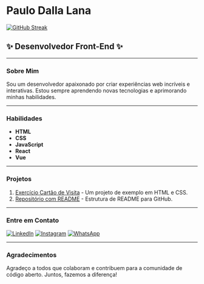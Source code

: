 # Paulo Dalla Lana  

[![GitHub Streak](https://streak-stats.demolab.com?user=Paulinho%20Dalla%20Lana&theme=great-gatsby&hide_border=false&border_radius=6.5&short_numbers=false&date_format=M%20j%5B%2C%20Y%5D)](https://git.io/streak-stats) 
## :sparkles: Desenvolvedor Front-End :sparkles:  

---  

### Sobre Mim  
Sou um desenvolvedor apaixonado por criar experiências web incríveis e interativas. Estou sempre aprendendo novas tecnologias e aprimorando minhas habilidades.  

---  

### Habilidades  
- **HTML**   
- **CSS**  
- **JavaScript**  
- **React**  
- **Vue**  

---  

### Projetos  
1. [Exercício Cartão de Visita](https://github.com/paulinhodallalana/exercicio-cartao-de-visita) - Um projeto de exemplo em HTML e CSS.  
2. [Repositório com README](https://github.com/paulinhodallalana/repositorio-com-redme) - Estrutura de README para GitHub.
   

---  

### Entre em Contato  
[![LinkedIn](https://img.shields.io/badge/LinkedIn-0077B5?style=flat&logo=linkedin&logoColor=white)](https://www.linkedin.com/in/seu-usuario/) 
[![Instagram](https://img.shields.io/badge/Instagram-E4405F?style=flat&logo=instagram&logoColor=white)](https://instagram.com/paulinhodallalana) 
[![WhatsApp](https://img.shields.io/badge/WhatsApp-25D366?style=flat&logo=whatsapp&logoColor=white)](https://wa.me/551992827827)  

---  

### Agradecimentos  
Agradeço a todos que colaboram e contribuem para a comunidade de código aberto. Juntos, fazemos a diferença!  
